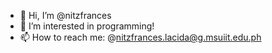- 👋 Hi, I’m @nitzfrances
- 👀 I’m interested in programming!
- 📫 How to reach me: @nitzfrances.lacida@g.msuiit.edu.ph
